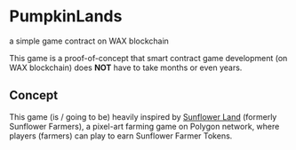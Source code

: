 # PumpkinLands
a simple game contract on WAX blockchain

This game is a proof-of-concept that smart contract game development (on WAX blockchain) does **NOT** have to take months or even years.

## Concept
This game (is / going to be) heavily inspired by [Sunflower Land](https://github.com/sunflower-farmers/sunflower-farmers) (formerly Sunflower Farmers), a pixel-art farming game on Polygon network, where players (farmers) can play to earn Sunflower Farmer Tokens.